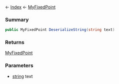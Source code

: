 ← [Index](Api-Index) ← [MyFixedPoint](VRage.MyFixedPoint)

### Summary

```csharp
public MyFixedPoint DeserializeString(string text)
```

### Returns

[MyFixedPoint](VRage.MyFixedPoint)

### Parameters

* [string](https://docs.microsoft.com/en-us/dotnet/api/system.string?view=netframework-4.6) text
